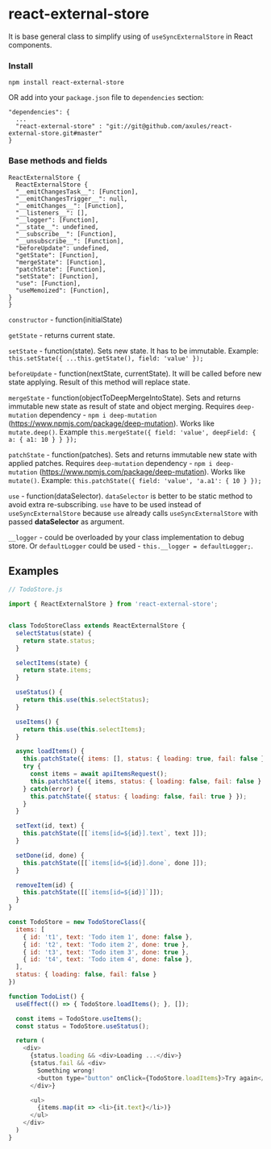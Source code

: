 # react-external-store

It is base general class to simplify using of `useSyncExternalStore` in React components.

### Install

```
npm install react-external-store
```

OR add into your `package.json` file to `dependencies` section:

```
"dependencies": {
  ...
  "react-external-store" : "git://git@github.com/axules/react-external-store.git#master"
}
```

### Base methods and fields

```
ReactExternalStore {
  ReactExternalStore {
  "__emitChangesTask__": [Function],
  "__emitChangesTrigger__": null,
  "__emitChanges__": [Function],
  "__listeners__": [],
  "__logger": [Function],
  "__state__": undefined,
  "__subscribe__": [Function],
  "__unsubscribe__": [Function],
  "beforeUpdate": undefined,
  "getState": [Function],
  "mergeState": [Function],
  "patchState": [Function],
  "setState": [Function],
  "use": [Function],
  "useMemoized": [Function],
}
}
```

`constructor` - function(initialState)

`getState` - returns current state.

`setState` - function(state). Sets new state. It has to be immutable. Example: `this.setState({ ...this.getState(), field: 'value' });`

`beforeUpdate` - function(nextState, currentState). It will be called before new state applying. Result of this method will replace state.

`mergeState` - function(objectToDeepMergeIntoState). Sets and returns immutable new state as result of state and object merging. Requires `deep-mutation` dependency - `npm i deep-mutation` (https://www.npmjs.com/package/deep-mutation). Works like `mutate.deep()`. Example `this.mergeState({ field: 'value', deepField: { a: { a1: 10 } } });`

`patchState` - function(patches). Sets and returns immutable new state with applied patches. Requires `deep-mutation` dependency - `npm i deep-mutation` (https://www.npmjs.com/package/deep-mutation). Works like `mutate()`. Example: `this.patchState({ field: 'value', 'a.a1': { 10 } });`

`use` - function(dataSelector). `dataSelector` is better to be static method to avoid extra re-subscribing. `use` have to be used instead of `useSyncExternalStore` because `use` already calls `useSyncExternalStore` with passed **dataSelector** as argument.

`__logger` - could be overloaded by your class implementation to debug store. Or `defaultLogger` could be used - `this.__logger = defaultLogger;`.

## Examples

```js
// TodoStore.js

import { ReactExternalStore } from 'react-external-store';


class TodoStoreClass extends ReactExternalStore {
  selectStatus(state) {
    return state.status;
  }

  selectItems(state) {
    return state.items;
  }

  useStatus() {
    return this.use(this.selectStatus);
  }

  useItems() {
    return this.use(this.selectItems);
  }

  async loadItems() {
    this.patchState({ items: [], status: { loading: true, fail: false } });
    try {
      const items = await apiItemsRequest();
      this.patchState({ items, status: { loading: false, fail: false } });
    } catch(error) {
      this.patchState({ status: { loading: false, fail: true } });
    }
  }

  setText(id, text) {
    this.patchState([[`items[id=${id}].text`, text ]]);
  }

  setDone(id, done) {
    this.patchState([[`items[id=${id}].done`, done ]]);
  }

  removeItem(id) {
    this.patchState([[`items[id=${id}]`]]);
  }
}

const TodoStore = new TodoStoreClass({
  items: [
    { id: 't1', text: 'Todo item 1', done: false },
    { id: 't2', text: 'Todo item 2', done: true },
    { id: 't3', text: 'Todo item 3', done: true },
    { id: 't4', text: 'Todo item 4', done: false },
  ],
  status: { loading: false, fail: false }
})

function TodoList() {
  useEffect(() => { TodoStore.loadItems(); }, []);

  const items = TodoStore.useItems();
  const status = TodoStore.useStatus();

  return (
    <div>
      {status.loading && <div>Loading ...</div>}
      {status.fail && <div>
        Something wrong!
        <button type="button" onClick={TodoStore.loadItems}>Try again</button>
      </div>}

      <ul>
        {items.map(it => <li>{it.text}</li>)}
      </ul>
    </div>
  )
}

```